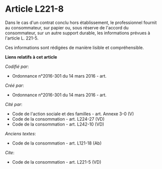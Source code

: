 # Article L221-8

Dans le cas d'un contrat conclu hors établissement, le professionnel fournit au consommateur, sur papier ou, sous réserve de
l'accord du consommateur, sur un autre support durable, les informations prévues à l'article L. 221-5. 

Ces informations sont rédigées de manière lisible et compréhensible.

**Liens relatifs à cet article**

_Codifié par_:

  - Ordonnance n°2016-301 du 14 mars 2016 - art.

_Créé par_:

  - Ordonnance n°2016-301 du 14 mars 2016 - art.

_Cité par_:

  - Code de l'action sociale et des familles - art. Annexe 3-0 (V)
  - Code de la consommation - art. L224-27 (VD)
  - Code de la consommation - art. L242-10 (VD)

_Anciens textes_:

  - Code de la consommation - art. L121-18 (Ab)

_Cite_:

  - Code de la consommation - art. L221-5 (VD)
